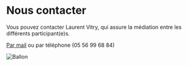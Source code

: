 # Nous contacter

Vous pouvez contacter Laurent Vitry, qui assure la médiation entre les différents participant(e)s. 

[Par mail](mailto:l.vitry@gironde.fr) ou par téléphone (05 56 99 68 84)

![Ballon](https://framapic.org/G47lozL5mJ3T/uXZtYrqh)
